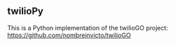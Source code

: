 ## twilioPy

This is a Python implementation of the twilioGO project: 
https://github.com/nombreinvicto/twilioGO